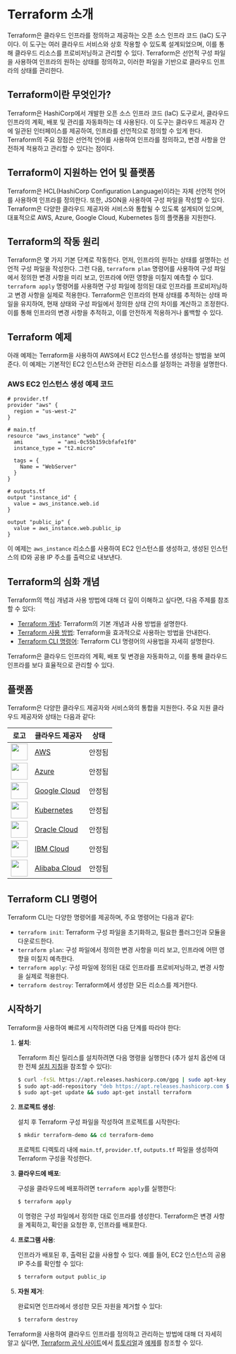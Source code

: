 # Terraform 소개

Terraform은 클라우드 인프라를 정의하고 제공하는 오픈 소스 인프라 코드 (IaC) 도구이다. 이 도구는 여러 클라우드 서비스와 상호 작용할 수 있도록 설계되었으며, 이를 통해 클라우드 리소스를 프로비저닝하고 관리할 수 있다. Terraform은 선언적 구성 파일을 사용하여 인프라의 원하는 상태를 정의하고, 이러한 파일을 기반으로 클라우드 인프라의 상태를 관리한다.

## Terraform이란 무엇인가?

Terraform은 HashiCorp에서 개발한 오픈 소스 인프라 코드 (IaC) 도구로서, 클라우드 인프라의 계획, 배포 및 관리를 자동화하는 데 사용된다. 이 도구는 클라우드 제공자 간에 일관된 인터페이스를 제공하여, 인프라를 선언적으로 정의할 수 있게 한다. Terraform의 주요 장점은 선언적 언어를 사용하여 인프라를 정의하고, 변경 사항을 안전하게 적용하고 관리할 수 있다는 점이다.

## Terraform이 지원하는 언어 및 플랫폼

Terraform은 HCL(HashiCorp Configuration Language)이라는 자체 선언적 언어를 사용하여 인프라를 정의한다. 또한, JSON을 사용하여 구성 파일을 작성할 수 있다. Terraform은 다양한 클라우드 제공자와 서비스와 통합될 수 있도록 설계되어 있으며, 대표적으로 AWS, Azure, Google Cloud, Kubernetes 등의 플랫폼을 지원한다.

## Terraform의 작동 원리

Terraform은 몇 가지 기본 단계로 작동한다. 먼저, 인프라의 원하는 상태를 설명하는 선언적 구성 파일을 작성한다. 그런 다음, `terraform plan` 명령어를 사용하여 구성 파일에서 정의한 변경 사항을 미리 보고, 인프라에 어떤 영향을 미칠지 예측할 수 있다. `terraform apply` 명령어를 사용하면 구성 파일에 정의된 대로 인프라를 프로비저닝하고 변경 사항을 실제로 적용한다. Terraform은 인프라의 현재 상태를 추적하는 상태 파일을 유지하여, 현재 상태와 구성 파일에서 정의한 상태 간의 차이를 계산하고 조정한다. 이를 통해 인프라의 변경 사항을 추적하고, 이를 안전하게 적용하거나 롤백할 수 있다.

## Terraform 예제

아래 예제는 Terraform을 사용하여 AWS에서 EC2 인스턴스를 생성하는 방법을 보여준다. 이 예제는 기본적인 EC2 인스턴스와 관련된 리소스를 설정하는 과정을 설명한다.

### AWS EC2 인스턴스 생성 예제 코드

```hcl
# provider.tf
provider "aws" {
  region = "us-west-2"
}

# main.tf
resource "aws_instance" "web" {
  ami           = "ami-0c55b159cbfafe1f0"
  instance_type = "t2.micro"

  tags = {
    Name = "WebServer"
  }
}

# outputs.tf
output "instance_id" {
  value = aws_instance.web.id
}

output "public_ip" {
  value = aws_instance.web.public_ip
}
```

이 예제는 `aws_instance` 리소스를 사용하여 EC2 인스턴스를 생성하고, 생성된 인스턴스의 ID와 공용 IP 주소를 출력으로 내보낸다.

## Terraform의 심화 개념

Terraform의 핵심 개념과 사용 방법에 대해 더 깊이 이해하고 싶다면, 다음 주제를 참조할 수 있다:
- [Terraform 개념](https://www.terraform.io/docs/overview.html): Terraform의 기본 개념과 사용 방법을 설명한다.
- [Terraform 사용 방법](https://www.terraform.io/docs/cli/index.html): Terraform을 효과적으로 사용하는 방법을 안내한다.
- [Terraform CLI 명령어](https://www.terraform.io/docs/cli/commands/index.html): Terraform CLI 명령어의 사용법을 자세히 설명한다.

Terraform은 클라우드 인프라의 계획, 배포 및 변경을 자동화하고, 이를 통해 클라우드 인프라를 보다 효율적으로 관리할 수 있다.

## 플랫폼

Terraform은 다양한 클라우드 제공자와 서비스와의 통합을 지원한다. 주요 지원 클라우드 제공자와 상태는 다음과 같다:

| 로고 | 클라우드 제공자 | 상태 |
| --- | --- | --- |
| <img src="https://www.terraform.io/assets/images/providers/aws-d71c7b43.svg" height=38 /> | [AWS](https://registry.terraform.io/providers/hashicorp/aws/latest/docs) | 안정됨 |
| <img src="https://www.terraform.io/assets/images/providers/azure-dbc688a1.svg" height=38 /> | [Azure](https://registry.terraform.io/providers/hashicorp/azurerm/latest/docs) | 안정됨 |
| <img src="https://www.terraform.io/assets/images/providers/google-cloud-d76e2f63.svg" height=38 /> | [Google Cloud](https://registry.terraform.io/providers/hashicorp/google/latest/docs) | 안정됨 |
| <img src="https://www.terraform.io/assets/images/providers/kubernetes-d01ed6f7.svg" height=38 /> | [Kubernetes](https://registry.terraform.io/providers/hashicorp/kubernetes/latest/docs) | 안정됨 |
| <img src="https://www.terraform.io/assets/images/providers/oci-f7be6a02.svg" height=38 /> | [Oracle Cloud](https://registry.terraform.io/providers/hashicorp/oci/latest/docs) | 안정됨 |
| <img src="https://www.terraform.io/assets/images/providers/ibm-cloud-d1b9e8e8.svg" height=38 /> | [IBM Cloud](https://registry.terraform.io/providers/IBM-Cloud/ibm/latest/docs) | 안정됨 |
| <img src="https://www.terraform.io/assets/images/providers/alicloud-dcbd12f8.svg" height=38 /> | [Alibaba Cloud](https://registry.terraform.io/providers/aliyun/alicloud/latest/docs) | 안정됨 |

## Terraform CLI 명령어

Terraform CLI는 다양한 명령어를 제공하며, 주요 명령어는 다음과 같다:
- `terraform init`: Terraform 구성 파일을 초기화하고, 필요한 플러그인과 모듈을 다운로드한다.
- `terraform plan`: 구성 파일에서 정의한 변경 사항을 미리 보고, 인프라에 어떤 영향을 미칠지 예측한다.
- `terraform apply`: 구성 파일에 정의된 대로 인프라를 프로비저닝하고, 변경 사항을 실제로 적용한다.
- `terraform destroy`: Terraform에서 생성한 모든 리소스를 제거한다.

## 시작하기

Terraform을 사용하여 빠르게 시작하려면 다음 단계를 따라야 한다:

1. **설치**:
   
   Terraform 최신 릴리스를 설치하려면 다음 명령을 실행한다 (추가 설치 옵션에 대한 전체 [설치 지침](https://learn.hashicorp.com/tutorials/terraform/install-cli)을 참조할 수 있다):
   
   ```bash
   $ curl -fsSL https://apt.releases.hashicorp.com/gpg | sudo apt-key add -
   $ sudo apt-add-repository "deb https://apt.releases.hashicorp.com $(lsb_release -cs) main"
   $ sudo apt-get update && sudo apt-get install terraform
   ```

2. **프로젝트 생성**:
   
   설치 후 Terraform 구성 파일을 작성하여 프로젝트를 시작한다:
   
   ```bash
   $ mkdir terraform-demo && cd terraform-demo
   ```

   프로젝트 디렉토리 내에 `main.tf`, `provider.tf`, `outputs.tf` 파일을 생성하여 Terraform 구성을 작성한다.

3. **클라우드에 배포**:
   
   구성을 클라우드에 배포하려면 `terraform apply`를 실행한다:
   
   ```bash
   $ terraform apply
   ```

   이 명령은 구성 파일에서 정의한 대로 인프라를 생성한다. Terraform은 변경 사항을 계획하고, 확인을 요청한 후, 인프라를 배포한다.

4. **프로그램 사용**:
   
   인프라가 배포된 후, 출력된 값을 사용할 수 있다. 예를 들어, EC2 인스턴스의 공용 IP 주소를 확인할 수 있다:
   
   ```bash
   $ terraform output public_ip
   ```

5. **자원 제거**:
   
   완료되면 인프라에서 생성한 모든 자원을 제거할 수 있다:
   
   ```bash
   $ terraform destroy
   ```

Terraform을 사용하여 클라우드 인프라를 정의하고 관리하는 방법에 대해 더 자세히 알고 싶다면, [Terraform 공식 사이트](https://www.terraform.io/)에서 [튜토리얼](https://learn.hashicorp.com/terraform)과 [예제](https://github.com/hashicorp/terraform-guides)를 참조할 수 있다.